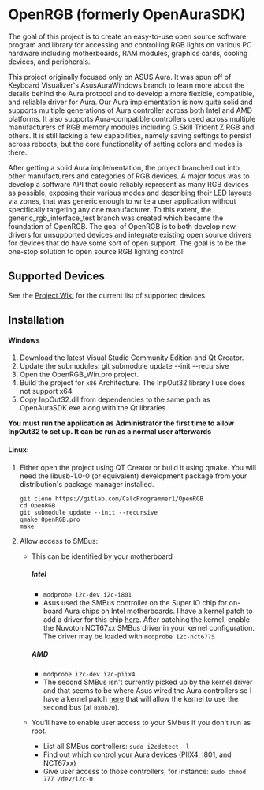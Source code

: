# OpenRGB (formerly OpenAuraSDK)

The goal of this project is to create an easy-to-use open source software program and library for accessing and controlling RGB lights on various PC hardware including motherboards, RAM modules, graphics cards, cooling devices, and peripherals.

This project originally focused only on ASUS Aura.  It was spun off of Keyboard Visualizer's AsusAuraWindows branch to learn more about the details behind the Aura protocol and to develop a more flexible, compatible, and reliable driver for Aura.  Our Aura implementation is now quite solid and supports multiple generations of Aura controller across both Intel and AMD platforms.  It also supports Aura-compatible controllers used across multiple manufacturers of RGB memory modules including G.Skill Trident Z RGB and others.  It is still lacking a few capabilities, namely saving settings to persist across reboots, but the core functionality of setting colors and modes is there.

After getting a solid Aura implementation, the project branched out into other manufacturers and categories of RGB devices.  A major focus was to develop a software API that could reliably represent as many RGB devices as possible, exposing their various modes and describing their LED layouts via zones, that was generic enough to write a user application without specifically targeting any one manufacturer.  To this extent, the generic_rgb_interface_test branch was created which became the foundation of OpenRGB.  The goal of OpenRGB is to both develop new drivers for unsupported devices and integrate existing open source drivers for devices that do have some sort of open support.  The goal is to be the one-stop solution to open source RGB lighting control!

## Supported Devices

See the [Project Wiki](https://gitlab.com/CalcProgrammer1/OpenRGB/-/wikis/home) for the current list of supported devices.

## Installation
#### Windows
  1. Download the latest Visual Studio Community Edition and Qt Creator.
  2. Update the submodules: git submodule update --init --recursive
  3. Open the OpenRGB_Win.pro project.
  4. Build the project for `x86` Architecture. The InpOut32 library I use does not support x64.
  5. Copy InpOut32.dll from dependencies to the same path as OpenAuraSDK.exe along with the Qt libraries.

**You must run the application as Administrator the first time to allow InpOut32 to set up.  It can be run as a normal user afterwards**

#### Linux:
  1. Either open the project using QT Creator or build it using qmake.  You will need the libusb-1.0-0 (or equivalent) development package from your distribution's package manager installed.
    
         git clone https://gitlab.com/CalcProgrammer1/OpenRGB
         cd OpenRGB
         git submodule update --init --recursive
         qmake OpenRGB.pro
         make
     

  2. Allow access to SMBus:<br>

     - This can be identified by your motherboard
         ##### Intel
          - `modprobe i2c-dev i2c-i801`
          - Asus used the SMBus controller on the Super IO chip for on-board Aura chips on Intel motherboards.  I have a kernel patch to add a driver for this chip [here](https://gitlab.com/CalcProgrammer1/OpenAuraSDK/issues/22).  After patching the kernel, enable the Nuvoton NCT67xx SMBus driver in your kernel configuration.  The driver may be loaded with `modprobe i2c-nct6775`
         ##### AMD
          - `modprobe i2c-dev i2c-piix4` 
          - The second SMBus isn't currently picked up by the kernel driver and that seems to be where Asus wired the Aura controllers so I have a kernel patch [here](https://gitlab.com/CalcProgrammer1/OpenAuraSDK/issues/9) that will allow the kernel to use the second bus (at `0x0b20`).

     - You'll have to enable user access to your SMbus if you don't run as root.
       - List all SMBus controllers: `sudo i2cdetect -l`
       - Find out which control your Aura devices (PIIX4, I801, and NCT67xx)
       - Give user access to those controllers, for instance: `sudo chmod 777 /dev/i2c-0`


